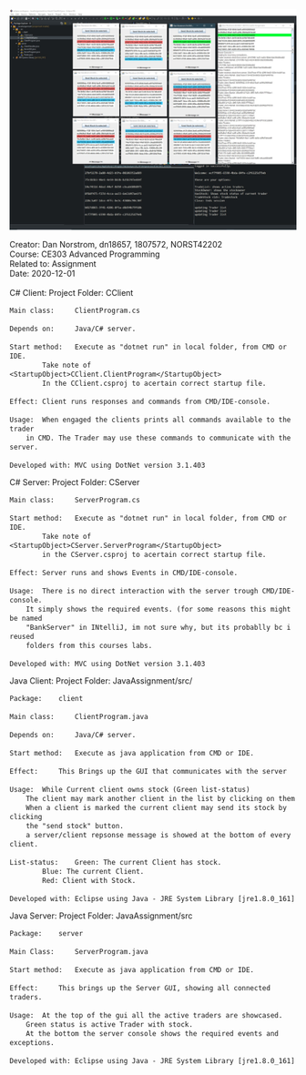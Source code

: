 ![socketserverjavaver.jpg](socketserverjavaver.jpg)


Creator: Dan Norstrom, dn18657, 1807572, NORST42202 <br>
Course: CE303 Advanced Programming <br>
Related to: Assignment <br>
Date: 2020-12-01 <br>
 <br>
	C# Client:
	Project Folder: CClient

	Main class: 	ClientProgram.cs

	Depends on: 	Java/C# server.

	Start method: 	Execute as "dotnet run" in local folder, from CMD or IDE.
			Take note of <StartupObject>CClient.ClientProgram</StartupObject>
			In the CClient.csproj to acertain correct startup file.
			
	Effect: Client runs responses and commands from CMD/IDE-console.

	Usage:	When engaged the clients prints all commands available to the trader
		in CMD. The Trader may use these commands to communicate with the server.

	Developed with:	MVC using DotNet version 3.1.403


C# Server:
	Project Folder: CServer

	Main class: 	ServerProgram.cs

	Start method: 	Execute as "dotnet run" in local folder, from CMD or IDE.
			Take note of <StartupObject>CServer.ServerProgram</StartupObject>
			in the CServer.csproj to acertain correct startup file.

	Effect: Server runs and shows Events in CMD/IDE-console.

	Usage:	There is no direct interaction with the server trough CMD/IDE-console.
		It simply shows the required events. (for some reasons this might be named
		"BankServer" in INtelliJ, im not sure why, but its probablly bc i reused
		folders from this courses labs.

	Developed with:	MVC using DotNet version 3.1.403


Java Client:
	Project Folder: JavaAssignment/src/

	Package: 	client

	Main class: 	ClientProgram.java

	Depends on: 	Java/C# server.

	Start method: 	Execute as java application from CMD or IDE.

	Effect:		This Brings up the GUI that communicates with the server

	Usage: 	While Current client owns stock (Green list-status)
		The client may mark another client in the list by clicking on them
		When a client is marked the current client may send its stock by clicking
		the "send stock" button.
		a server/client repsonse message is showed at the bottom of every client.

	List-status:	Green: The current Client has stock.
			Blue: The current Client.
			Red: Client with Stock.

	Developed with:	Eclipse using Java - JRE System Library [jre1.8.0_161]
			

Java Server:
	Project Folder: JavaAssignment/src

	Package: 	server

	Main Class: 	ServerProgram.java

	Start method: 	Execute as java application from CMD or IDE.

	Effect: 	This brings up the Server GUI, showing all connected traders.

	Usage: 	At the top of the gui all the active traders are showcased.
		Green status is active Trader with stock.
		At the bottom the server console shows the required events and exceptions.

	Developed with:	Eclipse using Java - JRE System Library [jre1.8.0_161]
